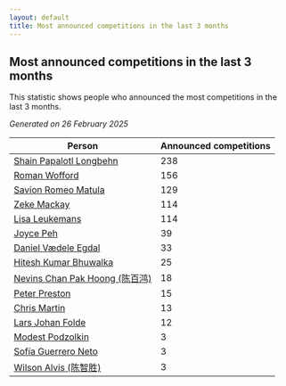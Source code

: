```yaml
---
layout: default
title: Most announced competitions in the last 3 months
---
```

## Most announced competitions in the last 3 months
This statistic shows people who announced the most competitions in the last 3 months.

*Generated on 26 February 2025*

| Person | Announced competitions |
| --- | --- |
| [Shain Papalotl Longbehn](https://www.worldcubeassociation.org/persons/2020LONG05) | 238 |
| [Roman Wofford](https://www.worldcubeassociation.org/persons/2017WOFF01) | 156 |
| [Savion Romeo Matula](https://www.worldcubeassociation.org/persons/2019MATU03) | 129 |
| [Zeke Mackay](https://www.worldcubeassociation.org/persons/2015MACK06) | 114 |
| [Lisa Leukemans](https://www.worldcubeassociation.org/persons/2021LEUK01) | 114 |
| [Joyce Peh](https://www.worldcubeassociation.org/persons/2017PEHJ01) | 39 |
| [Daniel Vædele Egdal](https://www.worldcubeassociation.org/persons/2013EGDA01) | 33 |
| [Hitesh Kumar Bhuwalka](https://www.worldcubeassociation.org/persons/2022BHUW01) | 25 |
| [Nevins Chan Pak Hoong (陈百鸿)](https://www.worldcubeassociation.org/persons/2010CHAN20) | 18 |
| [Peter Preston](https://www.worldcubeassociation.org/persons/2017PRES02) | 15 |
| [Chris Martin](https://www.worldcubeassociation.org/persons/2013MART03) | 13 |
| [Lars Johan Folde](https://www.worldcubeassociation.org/persons/2018FOLD01) | 12 |
| [Modest Podzolkin](https://www.worldcubeassociation.org/persons/2017PODZ01) | 3 |
| [Sofía Guerrero Neto](https://www.worldcubeassociation.org/persons/2017NETO02) | 3 |
| [Wilson Alvis (陈智胜)](https://www.worldcubeassociation.org/persons/2011ALVI01) | 3 |
